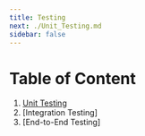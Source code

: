 ```yaml
---
title: Testing
next: ./Unit_Testing.md
sidebar: false
---
```


# Table of Content

1. [Unit Testing](./Unit_Testing.md)
2. [Integration Testing]
3. [End-to-End Testing]

